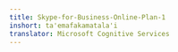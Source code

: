 ```yaml
---
title: Skype-for-Business-Online-Plan-1
inshort: ta'emafakamatala'i
translator: Microsoft Cognitive Services
---
```




